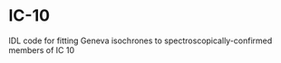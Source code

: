 IC-10
=====

IDL code for fitting Geneva isochrones to spectroscopically-confirmed members of IC 10
